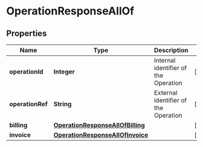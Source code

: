 

# OperationResponseAllOf

## Properties

Name | Type | Description | Notes
------------ | ------------- | ------------- | -------------
**operationId** | **Integer** | Internal identifier of the Operation |  [optional]
**operationRef** | **String** | External identifier of the Operation |  [optional]
**billing** | [**OperationResponseAllOfBilling**](OperationResponseAllOfBilling.md) |  |  [optional]
**invoice** | [**OperationResponseAllOfInvoice**](OperationResponseAllOfInvoice.md) |  |  [optional]




